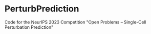 # PerturbPrediction
Code for the NeurIPS 2023 Competition "Open Problems – Single-Cell Perturbation Prediction"
